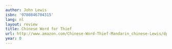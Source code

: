 ```yaml
---
author: John Lewis
isbn: '9780846704315'
lang: nl
layout: review
title: Chinese Word for Thief
url: http://www.amazon.com/Chinese-Word-Thief-Mandarin_chinese-Lewis/dp/0846704315?SubscriptionId=0VMG0VFGBMRWVRA58R02&tag=ldvd-20&linkCode=xm2&camp=2025&creative=165953&creativeASIN=0846704315
year: 0
---
```


